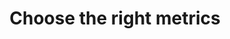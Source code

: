 ---
layout: best-practice
title: "Choose the right metrics"
order: 30
icon: /assets/climate-icons/Icon-Target.svg
number: "02"

section: Embed Sustainability Into Your Rituals
chapter-tag: embed-rituals

previous-page: measure-environmental-impact
next-page: track-your-digital-footprint

matter: |
  Even though all business contexts are different, a set of key environmental metrics should help you drive positive impact. These metrics are generally greenhouse gas emissions (starting with carbon emissions), energy consumption, water consumption, resource use and depletion, water/air/soil pollution, impact on biodiversity, etc. Some are more obvious than others, and you won’t track them all on day one. But metrics will be key to making informed and effective decisions to reduce your impact on the environment. Plus, by focusing on continuous improvement, you’ll see where and when you’re making progress. 

do: |
  - Start by verifying if you can partner with your ESG or sustainability department, if your organization has one. It will help you understand what they already have in place, how to contribute to their strategy and avoid starting from scratch.

  - In the beginning, keep it simple, reliable, and consistent. You, your product team, and the data team must trust the measurements to be credible and convincing when interacting with stakeholders and building momentum toward climate action

  - Consider both absolute metrics (e.g. [CO2e](https://klima.com/blog/CO2-vs-CO2e-what-is-the-difference/)) and relative metrics (CO2e per page, visit, user, employee, revenue generated per campaign/impression, etc.). Using both allows you to correctly assess the net impact of your sustainability strategy.

  - Factor different types of impact: greenhouse gas emissions (in g of CO2e or kg of CO2e), Energy consumption (in kWh), Water consumption (in cl or l), depletion of natural resources, etc.

  - Measure data transfer parameters: for example: page weight (in KB), number of requests, and load time (in s). Keep in mind that it will not be the absolute way to measure, but it is a good starting point in your journey.

  - Use the right tools for your context and your needs. See more in [Track your digital footprint](choose-the-right-metrics).

  - Report these metrics against OKRs and KPIs. Work with your ESG compliance teams to include those metrics in your company reports.

success: |
  - 🌍 Collective efforts to gauge and reduce ecological footprints
  - **💰 Building trust through transparent data collection and valuable insights**

consider: |
  We recommend keeping things simple at the beginning. If you don’t measure yet, use [a proxy](https://leaddev.com/software-quality/carbon-proxies-measuring-greenness-your-application) (80% accuracy is better than not tracking anything). Observing trends consistently over time is more important than being 100% accurate, and will support you to identify the next steps and keep moving forward. 

  Then, prioritize your efforts based on the relevant local ESG regulations your organization must comply with: Scope 1, 2 and 3 greenhouse gas emissions, water use, impact on biodiversity, resource use, and pollution tracking are becoming standards, and so is assessing climate-related risks. If you don’t have a sustainability department, check with your Finance and accounting team to get these informations.

  Measuring your digital footprint once will be a major milestone and should be celebrated. From there, you could set up a dashboard and monitor environmental impact on an ongoing basis to measure progress (or regress), and share your data-backed victories and environmental impact with stakeholders.
---